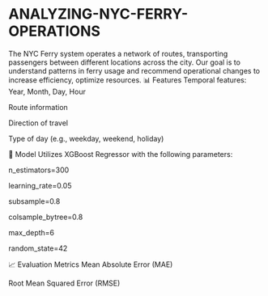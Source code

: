 # ANALYZING-NYC-FERRY-OPERATIONS
The NYC Ferry system operates a network of routes, transporting passengers between different locations across the city. Our goal is to  understand patterns in ferry usage and recommend operational changes to increase efficiency, optimize resources.
📊 Features
Temporal features: Year, Month, Day, Hour

Route information

Direction of travel

Type of day (e.g., weekday, weekend, holiday)

🧠 Model
Utilizes XGBoost Regressor with the following parameters:

n_estimators=300

learning_rate=0.05

subsample=0.8

colsample_bytree=0.8

max_depth=6

random_state=42

📈 Evaluation Metrics
Mean Absolute Error (MAE)

Root Mean Squared Error (RMSE)
